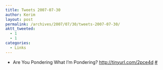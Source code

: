 ```yaml
---
title: Tweets 2007-07-30
author: Kerim
layout: post
permalink: /archives/2007/07/30/tweets-2007-07-30/
aktt_tweeted:
  - 1
  - 1
categories:
  - Links
---
```

  * Are You Pondering What I&#8217;m Pondering? <a href="http://tinyurl.com/2pce4d" onclick="_gaq.push(['_trackEvent', 'outbound-article', 'http://tinyurl.com/2pce4d', 'http://tinyurl.com/2pce4d']);"  rel="nofollow">http://tinyurl.com/2pce4d</a> <a href="http://twitter.com/kerim/statuses/176086492" onclick="_gaq.push(['_trackEvent', 'outbound-article', 'http://twitter.com/kerim/statuses/176086492', '#']);" >#</a>

